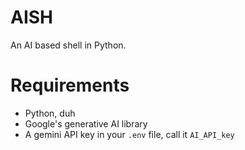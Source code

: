 # AISH
An AI based shell in Python.

# Requirements
* Python, duh
* Google's generative AI library
* A gemini API key in your ``.env`` file, call it ``AI_API_key``